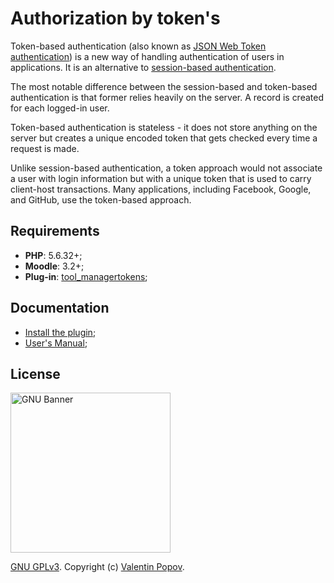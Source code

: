 # Authorization by token's

Token-based authentication (also known as
[JSON Web Token authentication](https://jwt.io/))
is a new way of handling authentication of users in applications.
It is an alternative to
[session-based authentication](https://security.stackexchange.com/questions/81756/).

The most notable difference between the session-based and token-based authentication is that former relies heavily on the server.
A record is created for each logged-in user.

Token-based authentication is stateless - it does not store anything on the server but creates a unique encoded token that gets checked every time a request is made.

Unlike session-based authentication, a token approach would not associate a user with login information but with a unique token that is used to carry client-host transactions.
Many applications, including Facebook, Google, and GitHub, use the token-based approach.

## Requirements

* **PHP**: 5.6.32+;
* **Moodle**: 3.2+;
* **Plug-in**: [tool_managertokens](https://github.com/valentineus/moodle-tool_managertokens);

## Documentation

* [Install the plugin](docs/getting-started.md);
* [User's Manual](docs/getting-started.md);

## License

<img height="256px" alt="GNU Banner" src="https://www.gnu.org/graphics/gnu_headshadow.png" />

[GNU GPLv3](LICENSE.txt).
Copyright (c)
[Valentin Popov](mailto:info@valentineus.link).